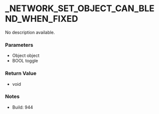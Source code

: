 # _NETWORK_SET_OBJECT_CAN_BLEND_WHEN_FIXED

No description available.

### Parameters
* Object object
* BOOL toggle

### Return Value
* void

### Notes
* Build: 944


